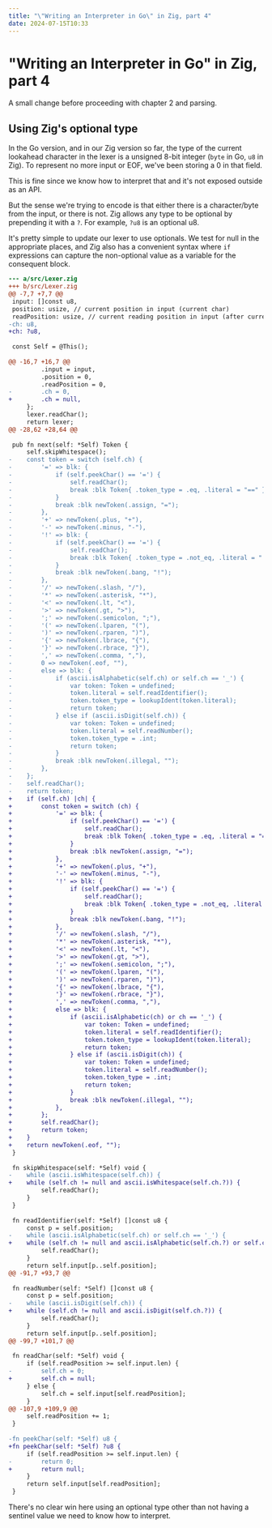 ```yaml
---
title: "\"Writing an Interpreter in Go\" in Zig, part 4"
date: 2024-07-15T10:33
---
```


# "Writing an Interpreter in Go" in Zig, part 4

A small change before proceeding with chapter 2 and parsing.

## Using Zig's optional type

In the Go version, and in our Zig version so far, the type of the current
lookahead character in the lexer is a unsigned 8-bit integer (`byte` in Go,
`u8` in Zig). To represent no more input or EOF, we've been storing a 0 in
that field.

This is fine since we know how to interpret that and it's not exposed outside
as an API.

But the sense we're trying to encode is that either there is a character/byte
from the input, or there is not. Zig allows any type to be optional by
prepending it with a `?`. For example, `?u8` is an optional u8.

It's pretty simple to update our lexer to use optionals. We test for null
in the appropriate places, and Zig also has a convenient syntax where
`if` expressions can capture the non-optional value as a variable for the
consequent block.

```diff
--- a/src/Lexer.zig
+++ b/src/Lexer.zig
@@ -7,7 +7,7 @@
 input: []const u8,
 position: usize, // current position in input (current char)
 readPosition: usize, // current reading position in input (after current char)
-ch: u8,
+ch: ?u8,
 
 const Self = @This();
 
@@ -16,7 +16,7 @@
         .input = input,
         .position = 0,
         .readPosition = 0,
-        .ch = 0,
+        .ch = null,
     };
     lexer.readChar();
     return lexer;
@@ -28,62 +28,64 @@
 
 pub fn next(self: *Self) Token {
     self.skipWhitespace();
-    const token = switch (self.ch) {
-        '=' => blk: {
-            if (self.peekChar() == '=') {
-                self.readChar();
-                break :blk Token{ .token_type = .eq, .literal = "==" };
-            }
-            break :blk newToken(.assign, "=");
-        },
-        '+' => newToken(.plus, "+"),
-        '-' => newToken(.minus, "-"),
-        '!' => blk: {
-            if (self.peekChar() == '=') {
-                self.readChar();
-                break :blk Token{ .token_type = .not_eq, .literal = "!=" };
-            }
-            break :blk newToken(.bang, "!");
-        },
-        '/' => newToken(.slash, "/"),
-        '*' => newToken(.asterisk, "*"),
-        '<' => newToken(.lt, "<"),
-        '>' => newToken(.gt, ">"),
-        ';' => newToken(.semicolon, ";"),
-        '(' => newToken(.lparen, "("),
-        ')' => newToken(.rparen, ")"),
-        '{' => newToken(.lbrace, "{"),
-        '}' => newToken(.rbrace, "}"),
-        ',' => newToken(.comma, ","),
-        0 => newToken(.eof, ""),
-        else => blk: {
-            if (ascii.isAlphabetic(self.ch) or self.ch == '_') {
-                var token: Token = undefined;
-                token.literal = self.readIdentifier();
-                token.token_type = lookupIdent(token.literal);
-                return token;
-            } else if (ascii.isDigit(self.ch)) {
-                var token: Token = undefined;
-                token.literal = self.readNumber();
-                token.token_type = .int;
-                return token;
-            }
-            break :blk newToken(.illegal, "");
-        },
-    };
-    self.readChar();
-    return token;
+    if (self.ch) |ch| {
+        const token = switch (ch) {
+            '=' => blk: {
+                if (self.peekChar() == '=') {
+                    self.readChar();
+                    break :blk Token{ .token_type = .eq, .literal = "==" };
+                }
+                break :blk newToken(.assign, "=");
+            },
+            '+' => newToken(.plus, "+"),
+            '-' => newToken(.minus, "-"),
+            '!' => blk: {
+                if (self.peekChar() == '=') {
+                    self.readChar();
+                    break :blk Token{ .token_type = .not_eq, .literal = "!=" };
+                }
+                break :blk newToken(.bang, "!");
+            },
+            '/' => newToken(.slash, "/"),
+            '*' => newToken(.asterisk, "*"),
+            '<' => newToken(.lt, "<"),
+            '>' => newToken(.gt, ">"),
+            ';' => newToken(.semicolon, ";"),
+            '(' => newToken(.lparen, "("),
+            ')' => newToken(.rparen, ")"),
+            '{' => newToken(.lbrace, "{"),
+            '}' => newToken(.rbrace, "}"),
+            ',' => newToken(.comma, ","),
+            else => blk: {
+                if (ascii.isAlphabetic(ch) or ch == '_') {
+                    var token: Token = undefined;
+                    token.literal = self.readIdentifier();
+                    token.token_type = lookupIdent(token.literal);
+                    return token;
+                } else if (ascii.isDigit(ch)) {
+                    var token: Token = undefined;
+                    token.literal = self.readNumber();
+                    token.token_type = .int;
+                    return token;
+                }
+                break :blk newToken(.illegal, "");
+            },
+        };
+        self.readChar();
+        return token;
+    }
+    return newToken(.eof, "");
 }
 
 fn skipWhitespace(self: *Self) void {
-    while (ascii.isWhitespace(self.ch)) {
+    while (self.ch != null and ascii.isWhitespace(self.ch.?)) {
         self.readChar();
     }
 }
 
 fn readIdentifier(self: *Self) []const u8 {
     const p = self.position;
-    while (ascii.isAlphabetic(self.ch) or self.ch == '_') {
+    while (self.ch != null and ascii.isAlphabetic(self.ch.?) or self.ch.? == '_') {
         self.readChar();
     }
     return self.input[p..self.position];
@@ -91,7 +93,7 @@
 
 fn readNumber(self: *Self) []const u8 {
     const p = self.position;
-    while (ascii.isDigit(self.ch)) {
+    while (self.ch != null and ascii.isDigit(self.ch.?)) {
         self.readChar();
     }
     return self.input[p..self.position];
@@ -99,7 +101,7 @@
 
 fn readChar(self: *Self) void {
     if (self.readPosition >= self.input.len) {
-        self.ch = 0;
+        self.ch = null;
     } else {
         self.ch = self.input[self.readPosition];
     }
@@ -107,9 +109,9 @@
     self.readPosition += 1;
 }
 
-fn peekChar(self: *Self) u8 {
+fn peekChar(self: *Self) ?u8 {
     if (self.readPosition >= self.input.len) {
-        return 0;
+        return null;
     }
     return self.input[self.readPosition];
 }
```

There's no clear win here using an optional type other than not having a
sentinel value we need to know how to interpret.
